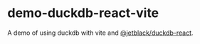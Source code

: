 # demo-duckdb-react-vite

A demo of using duckdb with vite and [@jetblack/duckdb-react](https://github.com/rob-blackbourn/jetblack-duckdb-react).
